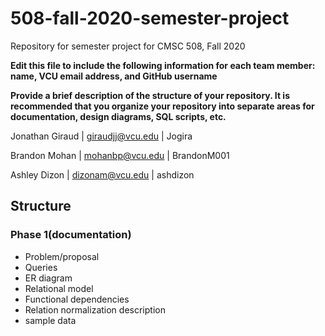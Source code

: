 # 508-fall-2020-semester-project
Repository for semester project for CMSC 508, Fall 2020

**Edit this file to include the following information for each team member: name, VCU email address, and GitHub username**

**Provide a brief description of the structure of your repository. It is recommended that you organize your repository into separate areas for documentation, design diagrams, SQL scripts, etc.**

Jonathan Giraud | giraudjj@vcu.edu | Jogira

Brandon Mohan | mohanbp@vcu.edu | BrandonM001

Ashley Dizon  | dizonam@vcu.edu | ashdizon

## Structure

### Phase 1(documentation)
- Problem/proposal
- Queries
- ER diagram
- Relational model
- Functional dependencies
- Relation normalization description
- sample data
